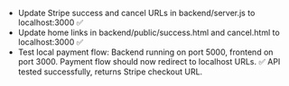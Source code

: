 - Update Stripe success and cancel URLs in backend/server.js to localhost:3000 ✅
- Update home links in backend/public/success.html and cancel.html to localhost:3000 ✅
- Test local payment flow: Backend running on port 5000, frontend on port 3000. Payment flow should now redirect to localhost URLs. ✅ API tested successfully, returns Stripe checkout URL.
